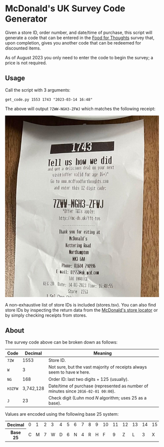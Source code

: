 # McDonald's UK Survey Code Generator

Given a store ID, order number, and date/time of purchase, this script will generate a code that can be entered in the [Food for Thoughts](https://www.mcdfoodforthoughts.com/) survey that, upon completion, gives you another code that can be redeemed for discounted items.

As of August 2023 you only need to enter the code to begin the survey; a price is not required.

## Usage

Call the script with 3 arguments:

```
get_code.py 1553 1743 "2023-03-14 16:48"
```

The above will output `7ZWW-NGH3-ZFWJ` which matches the following receipt:

![Receipt showing code 7ZWW-NGH3-ZFWJ](./7ZWW-NGH3-ZFWJ.jpg)

A non-exhaustive list of store IDs is included (stores.tsv). You can also find store IDs by inspecting the return data from the [McDonald's store locator](https://www.mcdonalds.com/gb/en-gb/restaurant-locator.html) or by simply checking receipts from stores.

## About

The survey code above can be broken down as follows:

| Code    | Decimal   | Meaning                                                                            |
| -       | -         | -                                                                                  |
| `7ZW`   | 1553      | Store ID.                                                                          |
| `W`     | 3         | Not sure, but the vast majority of receipts always seem to have `W` here.          |
| `NG`    | 168       | Order ID: last two digits + 125 (usually).                                         |
| `H3ZFW` | 3,742,128 | Date/time of purchase (represented as number of minutes since `2016-02-01 00:00`). |
| `J`     | 23        | Check digit (Luhn mod _N_ algorithm; uses 25 as a base).                           |

Values are encoded using the following base 25 system:

<table>
	<tbody>
		<tr>
			<th>Decimal</th>
			<td>0</td>
			<td>1</td>
			<td>2</td>
			<td>3</td>
			<td>4</td>
			<td>5</td>
			<td>6</td>
			<td>7</td>
			<td>8</td>
			<td>9</td>
			<td>10</td>
			<td>11</td>
			<td>12</td>
			<td>13</td>
			<td>14</td>
			<td>15</td>
			<td>16</td>
			<td>17</td>
			<td>18</td>
			<td>19</td>
			<td>20</td>
			<td>21</td>
			<td>22</td>
			<td>23</td>
			<td>24</td>
		</tr>
		<tr>
			<th>Base 25</th>
			<td>C</td>
			<td>M</td>
			<td>7</td>
			<td>W</td>
			<td>D</td>
			<td>6</td>
			<td>N</td>
			<td>4</td>
			<td>R</td>
			<td>H</td>
			<td>F</td>
			<td>9</td>
			<td>Z</td>
			<td>L</td>
			<td>3</td>
			<td>X</td>
			<td>K</td>
			<td>Q</td>
			<td>G</td>
			<td>V</td>
			<td>P</td>
			<td>B</td>
			<td>T</td>
			<td>J</td>
			<td>Y</td>
		</tr>
	</tbody>
</table>